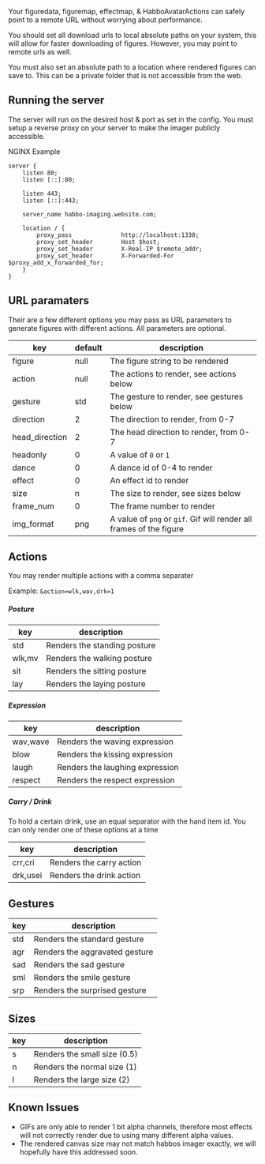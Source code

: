 Your figuredata, figuremap, effectmap, & HabboAvatarActions can safely point to a remote URL without worrying about performance.

You should set all download urls to local absolute paths on your system, this will allow for faster downloading of figures. However, you may point to remote urls as well.

You must also set an absolute path to a location where rendered figures can save to. This can be a private folder that is not accessible from the web.

## Running the server

The server will run on the desired host & port as set in the config. You must setup a reverse proxy on your server to make the imager publicly accessible.

NGINX Example

    server {
    	listen 80;
    	listen [::]:80;

    	listen 443;
    	listen [::]:443;

    	server_name habbo-imaging.website.com;

    	location / {
    		proxy_pass              http://localhost:1338;
    		proxy_set_header        Host $host;
    		proxy_set_header        X-Real-IP $remote_addr;
    		proxy_set_header        X-Forwarded-For $proxy_add_x_forwarded_for;
    	}
    }

## URL paramaters

Their are a few different options you may pass as URL parameters to generate figures with different actions. All parameters are optional.

| key            | default | description                                                         |
| -------------- | ------- | ------------------------------------------------------------------- |
| figure         | null    | The figure string to be rendered                                    |
| action         | null    | The actions to render, see actions below                            |
| gesture        | std     | The gesture to render, see gestures below                           |
| direction      | 2       | The direction to render, from 0-7                                   |
| head_direction | 2       | The head direction to render, from 0-7                              |
| headonly       | 0       | A value of `0` or `1`                                               |
| dance          | 0       | A dance id of 0-4 to render                                         |
| effect         | 0       | An effect id to render                                              |
| size           | n       | The size to render, see sizes below                                 |
| frame_num      | 0       | The frame number to render                                          |
| img_format     | png     | A value of `png` or `gif`. Gif will render all frames of the figure |

## Actions

You may render multiple actions with a comma separater

Example: `&action=wlk,wav,drk=1`

##### Posture

| key    | description                  |
| ------ | ---------------------------- |
| std    | Renders the standing posture |
| wlk,mv | Renders the walking posture  |
| sit    | Renders the sitting posture  |
| lay    | Renders the laying posture   |

##### Expression

| key      | description                     |
| -------- | ------------------------------- |
| wav,wave | Renders the waving expression   |
| blow     | Renders the kissing expression  |
| laugh    | Renders the laughing expression |
| respect  | Renders the respect expression  |

##### Carry / Drink

To hold a certain drink, use an equal separator with the hand item id. You can only render one of these options at a time

| key      | description              |
| -------- | ------------------------ |
| crr,cri  | Renders the carry action |
| drk,usei | Renders the drink action |

## Gestures

| key | description                    |
| --- | ------------------------------ |
| std | Renders the standard gesture   |
| agr | Renders the aggravated gesture |
| sad | Renders the sad gesture        |
| sml | Renders the smile gesture      |
| srp | Renders the surprised gesture  |

## Sizes

| key | description                  |
| --- | ---------------------------- |
| s   | Renders the small size (0.5) |
| n   | Renders the normal size (1)  |
| l   | Renders the large size (2)   |

## Known Issues

- GIFs are only able to render 1 bit alpha channels, therefore most effects will not correctly render due to using many different alpha values.
- The rendered canvas size may not match habbos imager exactly, we will hopefully have this addressed soon.
